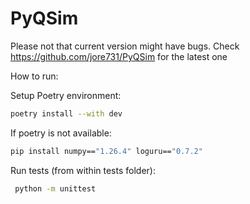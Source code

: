# PyQSim

Please not that current version might have bugs. Check https://github.com/jore731/PyQSim for the latest one

How to run:

Setup Poetry environment:

```bash
poetry install --with dev
```

If poetry is not available:
```bash
pip install numpy=="1.26.4" loguru=="0.7.2"
```

Run tests (from within tests folder):
```bash
 python -m unittest
```